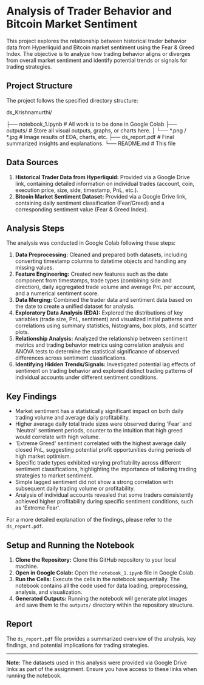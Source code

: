 # Analysis of Trader Behavior and Bitcoin Market Sentiment

This project explores the relationship between historical trader behavior data from Hyperliquid and Bitcoin market sentiment using the Fear & Greed Index. The objective is to analyze how trading behavior aligns or diverges from overall market sentiment and identify potential trends or signals for trading strategies.

## Project Structure

The project follows the specified directory structure:

ds_Krishnamurthi/

├── notebook_1.ipynb  # All work is to be done in Google Colab
├── outputs/          # Store all visual outputs, graphs, or charts here.
│   └── *.png / *.jpg # Image results of EDA, charts, etc.
├── ds_report.pdf     # Final summarized insights and explanations.
└── README.md         # This file

## Data Sources

1.  **Historical Trader Data from Hyperliquid:** Provided via a Google Drive link, containing detailed information on individual trades (account, coin, execution price, size, side, timestamp, PnL, etc.).
2.  **Bitcoin Market Sentiment Dataset:** Provided via a Google Drive link, containing daily sentiment classification (Fear/Greed) and a corresponding sentiment value (Fear & Greed Index).

## Analysis Steps

The analysis was conducted in Google Colab following these steps:

1.  **Data Preprocessing:** Cleaned and prepared both datasets, including converting timestamp columns to datetime objects and handling any missing values.
2.  **Feature Engineering:** Created new features such as the date component from timestamps, trade types (combining side and direction), daily aggregated trade volume and average PnL per account, and a numerical sentiment score.
3.  **Data Merging:** Combined the trader data and sentiment data based on the date to create a unified dataset for analysis.
4.  **Exploratory Data Analysis (EDA):** Explored the distributions of key variables (trade size, PnL, sentiment) and visualized initial patterns and correlations using summary statistics, histograms, box plots, and scatter plots.
5.  **Relationship Analysis:** Analyzed the relationship between sentiment metrics and trading behavior metrics using correlation analysis and ANOVA tests to determine the statistical significance of observed differences across sentiment classifications.
6.  **Identifying Hidden Trends/Signals:** Investigated potential lag effects of sentiment on trading behavior and explored distinct trading patterns of individual accounts under different sentiment conditions.

## Key Findings

*   Market sentiment has a statistically significant impact on both daily trading volume and average daily profitability.
*   Higher average daily total trade sizes were observed during 'Fear' and 'Neutral' sentiment periods, counter to the intuition that high greed would correlate with high volume.
*   'Extreme Greed' sentiment correlated with the highest average daily closed PnL, suggesting potential profit opportunities during periods of high market optimism.
*   Specific trade types exhibited varying profitability across different sentiment classifications, highlighting the importance of tailoring trading strategies to market sentiment.
*   Simple lagged sentiment did not show a strong correlation with subsequent daily trading volume or profitability.
*   Analysis of individual accounts revealed that some traders consistently achieved higher profitability during specific sentiment conditions, such as 'Extreme Fear'.

For a more detailed explanation of the findings, please refer to the `ds_report.pdf`.

## Setup and Running the Notebook

1.  **Clone the Repository:** Clone this GitHub repository to your local machine.
2.  **Open in Google Colab:** Open the `notebook_1.ipynb` file in Google Colab.
3.  **Run the Cells:** Execute the cells in the notebook sequentially. The notebook contains all the code used for data loading, preprocessing, analysis, and visualization.
4.  **Generated Outputs:** Running the notebook will generate plot images and save them to the `outputs/` directory within the repository structure.

## Report

The `ds_report.pdf` file provides a summarized overview of the analysis, key findings, and potential implications for trading strategies.

---

**Note:** The datasets used in this analysis were provided via Google Drive links as part of the assignment. Ensure you have access to these links when running the notebook.

